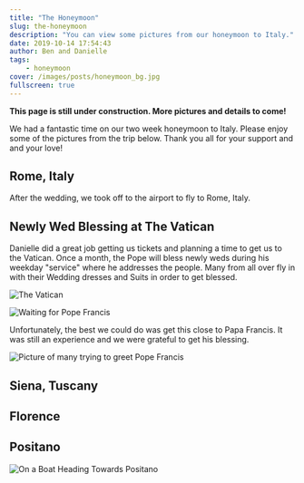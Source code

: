 ```yaml
---
title: "The Honeymoon"
slug: the-honeymoon
description: "You can view some pictures from our honeymoon to Italy."
date: 2019-10-14 17:54:43
author: Ben and Danielle
tags: 
    - honeymoon
cover: /images/posts/honeymoon_bg.jpg
fullscreen: true
---
```

**This page is still under construction. More pictures and details to come!**

We had a fantastic time on our two week honeymoon to Italy. Please enjoy some of the pictures from the trip below. Thank you all for your support and and your love!

## Rome, Italy
After the wedding, we took off to the airport to fly to Rome, Italy. 
## Newly Wed Blessing at The Vatican 
Danielle did a great job getting us tickets and planning a time to get us to the Vatican. Once a month, the Pope will bless newly weds during his weekday "service" where he addresses the people. Many from all over fly in with their Wedding dresses and Suits in order to get blessed.

![The Vatican](/images/posts/vatican.jpg)

![Waiting for Pope Francis](/images/posts/waiting_for_the_pope.jpg)

Unfortunately, the best we could do was get this close to Papa Francis. It was still an experience and we were grateful to get his blessing.

![Picture of many trying to greet Pope Francis](/images/posts/papa_francis.jpg)
## Siena, Tuscany
## Florence
## Positano
![On a Boat Heading Towards Positano](/images/posts/honeymoon_cover.jpg)


